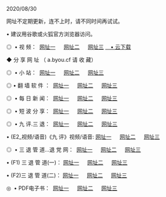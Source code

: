 <p>2020/08/30
<p>网址不定期更新，连不上时，请不同时间再试试。
<p>• 建议用谷歌或火狐官方浏览器访问。
<p>◎  • 视 频： 
<a href="http://mrn.proyectolanuevatierra.com/s/" target="_blank">网址一</a> 　 
<a href="http://min.proyectolanuevatierra.com/s/" target="_blank">网址二</a> 　 
<a href="http://mon.proyectolanuevatierra.com/tv.html" target="_blank">网址三</a>  
<a href="https://disk.yandex.ru/d/wIUK0uxc3Gk4Ng" target="_blank">　• 云下载 </a></p>

<p> ◆ 分 享 网 址 （ a.byou.cf 请 收 藏） </p>
<p>◎   •  小 站：  
<a href="http://mrn.proyectolanuevatierra.com/f.html" target="_blank">网址一</a> 　 
<a href="http://min.proyectolanuevatierra.com/h.html" target="_blank">网址二</a> 　 
<a href="http://mon.proyectolanuevatierra.com/k/" target="_blank">网址三</a></p>
<p>◎  • 翻 墙 软 件 ：  
<a href="http://mrn.proyectolanuevatierra.com/ff/" target="_blank">网址一</a> 　 
<a href="http://min.proyectolanuevatierra.com/s/read/a1_nd.html" target="_blank">网址二</a> 　 
<a href="http://mon.proyectolanuevatierra.com/ff/index.html" target="_blank">网址三</a></p>
<p>◎   • 每 日 新 闻：  
<a href="http://mrn.proyectolanuevatierra.com/day/" target="_blank">网址一</a> 　 
<a href="http://min.proyectolanuevatierra.com/day/" target="_blank">网址二</a> 　 
<a href="http://min.proyectolanuevatierra.com/day/index.html" target="_blank">网址三</a></p>
<p>◎   • 短 波 分 享：  
<a href="http://mrn.proyectolanuevatierra.com/h/" target="_blank">网址一</a> 　 
<a href="http://min.proyectolanuevatierra.com/h/" target="_blank">网址二</a> 　 
<a href="http://mon.proyectolanuevatierra.com/h/index.html" target="_blank">网址三</a></p>
<p>◎   • 九 评.三 退：  
<a href="http://mrn.proyectolanuevatierra.com/t/" target="_blank">网址一</a> 　 
<a href="http://min.proyectolanuevatierra.com/v2/index.html" target="_blank">网址二</a> 　 
<a href="http://mon.proyectolanuevatierra.com/tt/index.html" target="_blank">网址三</a> 　</p>
<p>  • (E2_视频/语音)《九 评》视频/语音: 
<a href="http://min.proyectolanuevatierra.com/7738.html" target="_blank">网址一</a> 　 
<a href="http://mrn.proyectolanuevatierra.com/7614.html" target="_blank">网址二</a> 　 
<a href="http://mon.proyectolanuevatierra.com/7633.html" target="_blank">网址三</a></p>
<p>◎   • 三 退 管 道...退 党 网：  
<a href="http://mrn.proyectolanuevatierra.com/go/td1.html" target="_blank">网址一</a> 　 
<a href="http://min.proyectolanuevatierra.com/go/td2.html" target="_blank">网址二</a> 　 
<a href="http://mon.proyectolanuevatierra.com/go/td3.html" target="_blank">网址三</a></p>
<p>  • (F1) 三 退 管 道(一)： 
<a href="http://mrn.proyectolanuevatierra.com/dd/" target="_blank">网址一</a> 　 
<a href="http://min.proyectolanuevatierra.com/s/read/a1_tdx.html" target="_blank">网址二</a> 　 
<a href="http://mon.proyectolanuevatierra.com/dd/" target="_blank">网址三</a></p>
<p>  • (F2)三 退 管 道(二)： 
<a href="http://min.proyectolanuevatierra.com/d/" target="_blank">网址一</a> 　 
<a href="http://mrn.proyectolanuevatierra.com/d/index.html" target="_blank">网址二</a> 　 
<a href="http://mon.proyectolanuevatierra.com/d/" target="_blank">网址三</a></p>
<p>◎   • PDF电子书：  
<a href="http://mrn.proyectolanuevatierra.com/p/" target="_blank">网址一</a> 　 
<a href="http://min.proyectolanuevatierra.com/p/index.html" target="_blank">网址二</a> 　 
<a href="http://mon.proyectolanuevatierra.com/p/" target="_blank">网址三</a></p>

